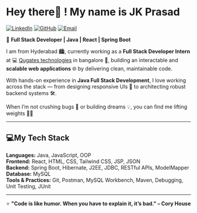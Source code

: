 
# Hey there👋 !  My name is JK Prasad

[![LinkedIn](https://img.shields.io/badge/LinkedIn-blue?logo=linkedin&logoColor=white)](https://linkedin.com/in/jk-prasad)
[![GitHub](https://img.shields.io/badge/GitHub-black?logo=github&logoColor=white)](https://github.com/JKPrasad01)
[![Email](https://img.shields.io/badge/Email-D14836?logo=gmail&logoColor=white)](mailto:prasadjk2241@gmail.com)


🚀 **Full Stack Developer | Java | React | Spring Boot**  

I am from Hyderabad 🏙️, currently working as a **Full Stack Developer Intern** at 💻  [Qugates technologies](https://qugates.com/qugates/q/) in bangalore 📍, building an interactable and **scalable web applications** 🌐 by delivering clean, maintainable code.  

With hands-on experience in **Java Full Stack Development**, I love working across the stack — from designing responsive UIs 🎨 to architecting robust backend systems 🛠️.  

When I’m not crushing bugs 🐞 or building dreams 💡, you can find me lifting weights 🏋️‍♂️

---

## 💻My Tech Stack
**Languages:** Java, JavaScript, OOP  
**Frontend:** React, HTML, CSS, Tailwind CSS, JSP, JSON  
**Backend:** Spring Boot, Hibernate, J2EE, JDBC, RESTful APIs, ModelMapper  
**Database:** MySQL  
**Tools & Practices:** Git, Postman, MySQL Workbench, Maven, Debugging, Unit Testing, JUnit  




---

⭐ **"Code is like humor. When you have to explain it, it’s bad." – Cory House**

